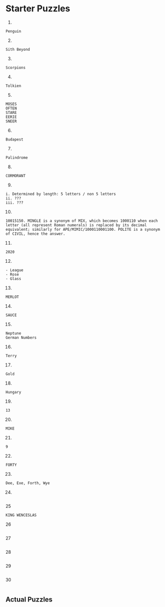 # Starter Puzzles
1.
```
Penguin
```
2.
```
Sith Beyond
```
3.
```
Scorpions
```
4.
```
Tolkien
```
5. 
```
MOSES
OFTEN
STARE
EERIE
SNEER
```
6.
```
Budapest
```
7.
```
Palindrome
```
8.
```
CORMORANT
```
9.
```
i. Determined by length: 5 letters / non 5 letters
ii. ???
iii. ???
```
10. 
```
10015150. MINGLE is a synonym of MIX, which becomes 1000110 when each letter (all represent Roman numerals) is replaced by its decimal equivalent; similarly for APE/MIMIC/1000110001100. POLITE is a synonym of CIVIL, hence the answer.
```
11.
```
2020
```
12.
```
- League
- Rose
- Glass
```
13.
```
MERLOT
```
14.
```
SAUCE
```
15.
```
Neptune
German Numbers
```
16.
```
Terry
```
17.
```
Gold
```
18.
```
Hungary
```
19.
```
13
```
20.
```
MIKE
```
21.
```
9
```
22.
```
FORTY
```
23.
```
Dee, Exe, Forth, Wye
```
24.
```

```
25
```
KING WENCESLAS
```
26
```

```
27
```

```
28
```

```
29
```

```
30
```

```



## Actual Puzzles






